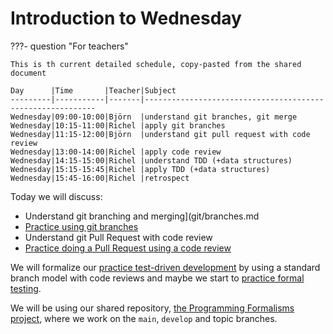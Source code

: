 # Introduction to Wednesday


???- question "For teachers"

    This is th current detailed schedule, copy-pasted from the shared document

	Day      |Time       |Teacher|Subject
	---------|-----------|-------|-----------------------------------------------------------
	Wednesday|09:00-10:00|Björn  |understand git branches, git merge
	Wednesday|10:15-11:00|Richel |apply git branches
	Wednesday|11:15-12:00|Björn  |understand git pull request with code review
	Wednesday|13:00-14:00|Richel |apply code review 
	Wednesday|14:15-15:00|Richel |understand TDD (+data structures)
	Wednesday|15:15-15:45|Richel |apply TDD (+data structures)
	Wednesday|15:45-16:00|Richel |retrospect


Today we will discuss:

- Understand git branching and merging](git/branches.md
- [Practice using git branches](git/apply_branches.md)
- Understand git Pull Request with code review
- [Practice doing a Pull Request using a code review](git/apply_merge.md)

We will formalize our [practice test-driven development](tdd/README.md)
by using a standard branch model with code reviews
and maybe we start to [practice formal testing](testing/README.md).

We will be using our shared repository,
[the Programming Formalisms project](https://github.com/programming-formalisms/programming_formalisms_project_summer_2024),
where we work on the `main`, `develop` and topic branches.
